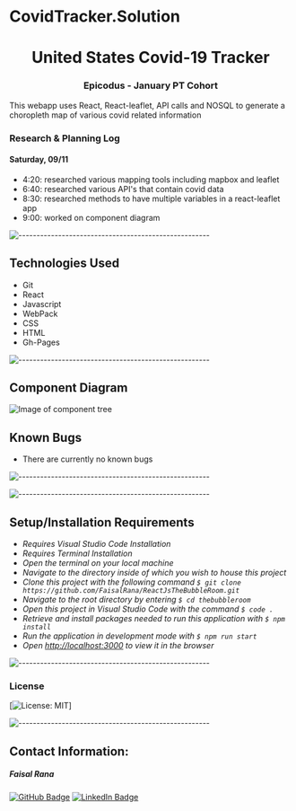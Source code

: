 # CovidTracker.Solution

<h1 align="center"> United States Covid-19 Tracker </h1>
<h3 align="center"> Epicodus - January PT Cohort </h3>

<p>This webapp uses React, React-leaflet, API calls and NOSQL to generate a choropleth map of various covid related information</p>

### Research & Planning Log
#### Saturday, 09/11
* 4:20: researched various mapping tools including mapbox and leaflet
* 6:40: researched various API's that contain covid data
* 8:30: researched methods to have multiple variables in a react-leaflet app
* 9:00: worked on component diagram


![-----------------------------------------------------](https://raw.githubusercontent.com/andreasbm/readme/master/assets/lines/rainbow.png)

## Technologies Used

* Git
* React
* Javascript
* WebPack
* CSS
* HTML
* Gh-Pages

![-----------------------------------------------------](https://raw.githubusercontent.com/andreasbm/readme/master/assets/lines/rainbow.png)

## Component Diagram

![Image of component tree](./src/img/Component-Diagram.png)

## Known Bugs

* There are currently no known bugs

![-----------------------------------------------------](https://raw.githubusercontent.com/andreasbm/readme/master/assets/lines/rainbow.png)

![-----------------------------------------------------](https://raw.githubusercontent.com/andreasbm/readme/master/assets/lines/rainbow.png)

## Setup/Installation Requirements

* _Requires Visual Studio Code Installation_
* _Requires Terminal Installation_
* _Open the terminal on your local machine_
* _Navigate to the directory inside of which you wish to house this project_
* _Clone this project with the following command  `$ git clone https://github.com/FaisalRana/ReactJsTheBubbleRoom.git`_
* _Navigate to the root directory by entering `$ cd thebubbleroom`_
* _Open this project in Visual Studio Code with the command `$ code .`_
* _Retrieve and install packages needed to run this application with `$ npm install`_
* _Run the application in development mode with `$ npm run start`_
* _Open [http://localhost:3000](http://localhost:3000) to view it in the browser_


![-----------------------------------------------------](https://raw.githubusercontent.com/andreasbm/readme/master/assets/lines/rainbow.png)

### License

[![License: MIT](https://img.shields.io/badge/License-MIT-yellow.svg)]

![-----------------------------------------------------](https://raw.githubusercontent.com/andreasbm/readme/master/assets/lines/rainbow.png)



## Contact Information:


<h5>Faisal Rana</h5>

[![GitHub Badge](https://img.shields.io/badge/GitHub-100000?style=for-the-badge&logo=github&logoColor=white)](https://github.com/faisalrana)
[![LinkedIn Badge](https://img.shields.io/badge/LinkedIn-0077B5?style=for-the-badge&logo=linkedin&logoColor=white)](https://www.linkedin.com/in/faisalsrana)


